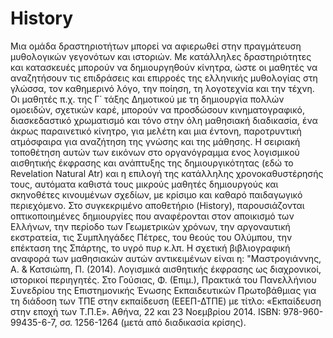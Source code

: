 # History
Μια ομάδα δραστηριοτήτων μπορεί να αφιερωθεί στην πραγμάτευση μυθολογικών γεγονότων και ιστοριών. Με κατάλληλες δραστηριότητες και κατασκευές μπορούν να δημιουργηθούν κίνητρα, ώστε οι μαθητές να αναζητήσουν τις επιδράσεις και επιρροές της ελληνικής μυθολογίας στη γλώσσα, τον καθημερινό λόγο, την ποίηση, τη λογοτεχνία και την τέχνη. Οι μαθητές π.χ. της Γ΄ τάξης Δημοτικού με τη δημιουργία πολλών ομοειδών, σχετικών καρέ, μπορούν να προσδώσουν κινηματογραφικό, διασκεδαστικό χρωματισμό και τόνο στην όλη μαθησιακή διαδικασία, ένα άκρως παραινετικό κίνητρο, για μελέτη και μια έντονη, παροτρυντική ατμόσφαιρα για αναζήτηση της γνώσης και της μάθησης. Η σειριακή τοποθέτηση αυτών των εικόνων στο οργανόγραμμα ενος λογισμικού αισθητικής έκφρασης και ανάπτυξης της δημιουργικότητας (εδώ το Revelation Natural Atr) και η επιλογή της κατάλληλης χρονοκαθυστέρησής τους, αυτόματα καθιστά τους μικρούς μαθητές δημιουργούς και σκηνοθέτες κινουμένων σχεδίων, με κρίσιμο και καθαρό παιδαγωγικό περιεχόμενο. Στο συγκεκριμένο αποθετήριο (History), παρουσιάζονται οπτικοποιημένες δημιουργίες που αναφέρονται  στον αποικισμό των Ελλήνων, την περίοδο των Γεωμετρικών χρόνων, την αργοναυτική εκστρατεία, τις Συμπληγάδες Πέτρες, του θεούς του Ολύμπου, την επέκταση της Σπάρτης, το υγρό πυρ κ.λπ. Η σχετική βιβλιογραφική αναφορά των μαθησιακών αυτών αντικειμένων είναι η: "Μαστρογιάννης, Α. & Κατσιώπη, Π. (2014). Λογισμικά αισθητικής έκφρασης ως διαχρονικοί, ιστορικοί περιηγητές. Στο Γούσιας, Φ. (Επιμ.), Πρακτικά του Πανελλήνιου Συνεδρίου της Επιστημονικής Ένωσης Εκπαιδευτικών Πρωτοβάθμιας για τη διάδοση των ΤΠΕ στην εκπαίδευση (ΕΕΕΠ-ΔΤΠΕ) με τίτλο: «Εκπαίδευση στην εποχή των Τ.Π.Ε». Αθήνα, 22 και 23 Νοεμβρίου 2014. ISBN: 978-960-99435-6-7, σσ. 1256-1264 (μετά από διαδικασία κρίσης).

